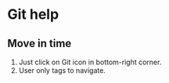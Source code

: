 # Git help

## Move in time

1. Just click on Git icon in bottom-right corner.
1. User only tags to navigate.


